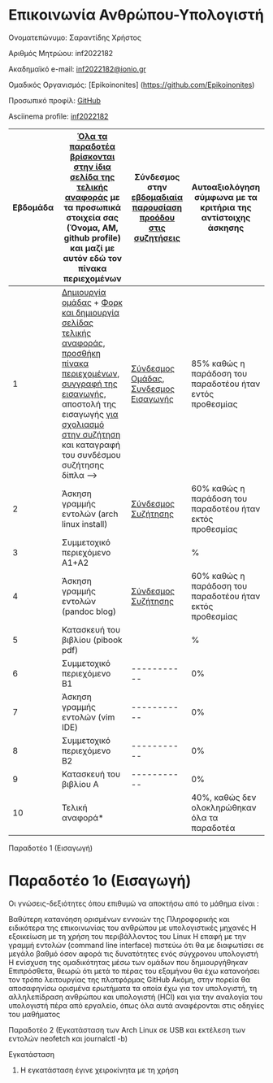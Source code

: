# Επικοινωνία Ανθρώπου-Υπολογιστή

Ονοματεπώνυμο: Σαραντίδης Χρήστος

Αριθμός Μητρώου: inf2022182

Ακαδημαϊκό e-mail: inf2022182@ionio.gr

Ομαδικός Οργανισμός: [Epikoinonites] (https://github.com/Epikoinonites)

Προσωπικό προφίλ: [GitHub](https://github.com/ChristoSarantidis)

Asciinema profile: [inf2022182](https://asciinema.org/~inf2022182)


| Εβδομάδα | [Όλα τα παραδοτέα βρίσκονται στην ίδια σελίδα της τελικής αναφοράς](https://courses-ionio.github.io/help/deliverables/) με τα προσωπικά στοιχεία σας (Όνομα, ΑΜ, github profile) και μαζί με αυτόν εδώ τον πίνακα περιεχομένων | Σύνδεσμος στην [εβδομαδιαία παρουσίαση προόδου στις συζητήσεις](https://github.com/courses-ionio/help/discussions/categories/show-and-tell) | Αυτοαξιολόγηση σύμφωνα με τα κριτήρια της αντίστοιχης άσκησης |
| --- | --- | --- | --- |
| 1 |  [Δημιουργία ομάδας](https://github.com/courses-ionio/hci/discussions/1794) + [Φορκ και δημιουργία σελίδας τελικής αναφοράς](https://courses-ionio.github.io/help/guide/), [προσθήκη πίνακα περιεχομένων](https://raw.githubusercontent.com/courses-ionio/hci/master/README.md), [συγγραφή της εισαγωγής](https://courses-ionio.github.io/help/intro/), αποστολή της εισαγωγής [για σχολιασμό στην συζήτηση](https://github.com/courses-ionio/help/discussions/categories/show-and-tell) και καταγραφή του συνδέσμου συζήτησης δίπλα --> |[Σύνδεσμος Ομάδας]([https://wiki.archlinux.org/title/USB_flash_installation_medium](https://github.com/courses-ionio/hci/discussions/1952)), [Συνδεσμος Εισαγωγής](https://github.com/courses-ionio/hci/discussions/1956) |85% καθώς η παράδοση του παραδοτέου ήταν εντός προθεσμίας |
| 2 | Άσκηση γραμμής εντολών (arch linux install) |[Σύνδεσμος Συζήτησης](https://github.com/courses-ionio/hci/discussions/1994) |60% καθώς η παράδοση του παραδοτέου ήταν εκτός προθεσμίας |
| 3 | Συμμετοχικό περιεχόμενο A1+A2 | | %|
| 4 | Άσκηση γραμμής εντολών (pandoc blog) |[Σύνδεσμος Συζήτησης](https://github.com/courses-ionio/hci/discussions/1995) | 60% καθώς η παράδοση του παραδοτέου ήταν εκτός προθεσμίας|
| 5 | Κατασκευή του βιβλίου (pibook pdf) | | %|
| 6 | Συμμετοχικό περιεχόμενο B1 |----------- | 0%|
| 7 | Άσκηση γραμμής εντολών (vim IDE) |----------- |0% |
| 8 | Συμμετοχικό περιεχόμενο B2 |----------- | 0%|
| 9 | Κατασκευή του βιβλίου A |----------- | 0%|
| 10 | Τελική αναφορά* | | 40%, καθώς δεν ολοκληρώθηκαν όλα τα παραδοτέα|

Παραδοτέο 1 (Εισαγωγή)
# Παραδοτέο 1ο (Εισαγωγή)

Οι γνώσεις-δεξιότητες όπου επιθυμώ να αποκτήσω από το μάθημα είναι :

Βαθύτερη κατανόηση ορισμένων εννοιών της Πληροφορικής και ειδικότερα της επικοινωνίας του ανθρώπου με υπολογιστικές
μηχανές
Η εξοικείωση με τη χρήση του περιβάλλοντος του Linux
Η επαφή με την γραμμή εντολών (command line interface) πιστεύω ότι θα με διαφωτίσει σε μεγάλο βαθμό όσον αφορά τις
δυνατότητες ενός σύγχρονου υπολογιστή
Η ενίσχυση της ομαδικότητας μέσω των ομάδων που δημιουργήθηκαν
Επιπρόσθετα, θεωρώ ότι μετά το πέρας του εξαμήνου θα έχω κατανοήσει τον τρόπο λειτουργίας της πλατφόρμας GitHub
Ακόμη, στην πορεία θα αποσαφηνίσω ορισμένα ερωτήματα τα οποία έχω για τον υπολογιστή, τη αλληλεπίδραση ανθρώπου
και υπολογιστή (HCI) και για την αναλογία του υπολογιστή πέρα από εργαλείο, όπως όλα αυτά αναφέρονται στις οδηγίες του
μαθήματος


Παραδοτέο 2 (Εγκατάσταση των Arch Linux σε USB και εκτέλεση των εντολών neofetch και journalctl -b)

Εγκατάσταση
1) Η εγκατάσταση έγινε χειροκίνητα με τη χρήση 

